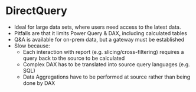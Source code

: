 # DirectQuery

- Ideal for large data sets, where users need access to the latest data.
- Pitfalls are that it limits Power Query & DAX, including calculated tables
- Q&A is available for on-prem data, but a gateway must be established
- Slow because:
  - Each interaction with report (e.g. slicing/cross-filtering) requires a query back to the source to be calculated
  - Complex DAX has to be translated into source query languages (e.g. SQL)
  - Data Aggregations have to be performed at source rather than being done by DAX
